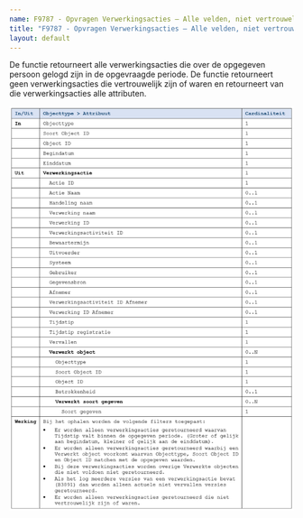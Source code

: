 ```yaml
---
name: F9787 - Opvragen Verwerkingsacties – Alle velden, niet vertrouwelijk
title: "F9787 - Opvragen Verwerkingsacties – Alle velden, niet vertrouwelijk"
layout: default
---
```

De functie retourneert alle verwerkingsacties die over de opgegeven persoon gelogd zijn in de opgevraagde periode. De functie retourneert geen verwerkingsacties die vertrouwelijk zijn of waren en retourneert van die verwerkingsacties alle attributen. 

<img src="./_assets/9787_1.png" alt="" width="700"/>
